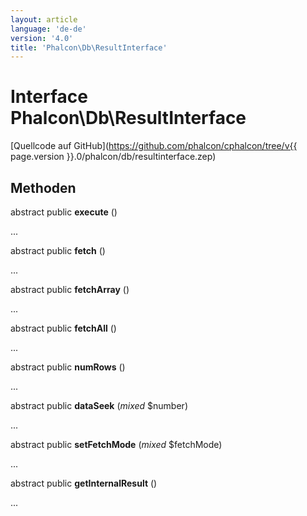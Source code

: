 ```yaml
---
layout: article
language: 'de-de'
version: '4.0'
title: 'Phalcon\Db\ResultInterface'
---
```

# Interface **Phalcon\Db\ResultInterface**

[Quellcode auf GitHub](https://github.com/phalcon/cphalcon/tree/v{{ page.version }}.0/phalcon/db/resultinterface.zep)

## Methoden

abstract public **execute** ()

...

abstract public **fetch** ()

...

abstract public **fetchArray** ()

...

abstract public **fetchAll** ()

...

abstract public **numRows** ()

...

abstract public **dataSeek** (*mixed* $number)

...

abstract public **setFetchMode** (*mixed* $fetchMode)

...

abstract public **getInternalResult** ()

...